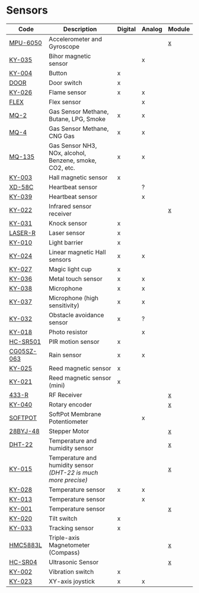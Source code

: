 # Sensors

Code|Description|Digital|Analog|Module
---| ---| ---| ---| ---
[MPU-6050](https://components101.com/sensors/mpu6050-module)|Accelerometer and Gyroscope|||[x](https://www.espruino.com/MPU6050)
[KY-035](http://sensorkit.en.joy-it.net/index.php?title=KY-035_Bihor_magnetic_sensor_module)|Bihor magnetic sensor||x|
[KY-004](http://sensorkit.en.joy-it.net/index.php?title=KY-004_Button-module)|Button|x||
[DOOR](https://www.tinytronics.nl/shop/nl/sensoren/magnetisch-veld/deur-schakelaar-reed-relais-met-magneet)|Door switch|x||
[KY-026](http://sensorkit.en.joy-it.net/index.php?title=KY-026_Flame-sensor_module)|Flame sensor|x|x|
[FLEX](https://components101.com/sensors/flex-sensor-working-circuit-datasheet)|Flex sensor||x|
[MQ-2](https://components101.com/mq2-gas-sensor)|Gas Sensor Methane, Butane, LPG, Smoke|x|x|
[MQ-4](https://components101.com/sensors/mq-4-methane-gas-sensor-pinout-datasheet)|Gas Sensor Methane, CNG Gas|x|x|
[MQ-135](https://components101.com/sensors/mq135-gas-sensor-for-air-quality)|Gas Sensor NH3, NOx, alcohol, Benzene, smoke, CO2, etc.|x|x|
[KY-003](http://sensorkit.en.joy-it.net/index.php?title=KY-003_Hall_Magneticfield-Sensor_module)|Hall magnetic sensor|x||
[XD-58C](https://www.tinytronics.nl/shop/en/sensors/light/heartbeat-sensor-xd-58c-with-accessoires)|Heartbeat sensor||?|
[KY-039](http://sensorkit.en.joy-it.net/index.php?title=KY-039_Heartbeat_sensor_module)|Heartbeat sensor||x|
[KY-022](http://sensorkit.en.joy-it.net/index.php?title=KY-022_Infrared_receiver_module)|Infrared sensor receiver|||[x](https://www.espruino.com/IRReceiver)
[KY-031](http://sensorkit.en.joy-it.net/index.php?title=KY-031_Knock-sensor_module)|Knock sensor|x||
[LASER-R](https://www.tinytronics.nl/shop/nl/sensoren/optisch/rode-laser-sensor-module)|Laser sensor|x||
[KY-010](http://sensorkit.en.joy-it.net/index.php?title=KY-010_Light_barrier-module)|Light barrier|x||
[KY-024](http://sensorkit.en.joy-it.net/index.php?title=KY-024_Linear_magnetic_Hall_Sensor)|Linear magnetic Hall sensors|x|x|
[KY-027](http://sensorkit.en.joy-it.net/index.php?title=KY-027_Magic_light_cup_module)|Magic light cup|x||
[KY-036](http://sensorkit.en.joy-it.net/index.php?title=KY-036_Metal-touch_sensor_module)|Metal touch sensor|x|x|
[KY-038](http://sensorkit.en.joy-it.net/index.php?title=KY-038_Microphone_sound_sensor_module)|Microphone|x|x|
[KY-037](http://sensorkit.en.joy-it.net/index.php?title=KY-037_Microphone_sensor_module_(high_sensitivity))|Microphone (high sensitivity)|x|x|
[KY-032](http://sensorkit.en.joy-it.net/index.php?title=KY-032_Obstacle-detect_module)|Obstacle avoidance sensor|x|?|
[KY-018](http://sensorkit.en.joy-it.net/index.php?title=KY-018_Photoresistor_module)|Photo resistor||x|
[HC-SR501](https://components101.com/hc-sr501-pir-sensor)|PIR motion sensor|x||
[CG05SZ-063](https://www.tinytronics.nl/shop/nl/sensoren/temperatuur-lucht-vochtigheid/regensensor)|Rain sensor|x|x|
[KY-025](http://sensorkit.en.joy-it.net/index.php?title=KY-025_Reed_module)|Reed magnetic sensor|x||
[KY-021](http://sensorkit.en.joy-it.net/index.php?title=KY-021_Mini_magnetic_Reed_module)|Reed magnetic sensor (mini)|x||
[433-R](https://components101.com/433-mhz-rf-receiver-module)|RF Receiver|||[x](https://www.espruino.com/433Mhz)
[KY-040](http://sensorkit.en.joy-it.net/index.php?title=KY-040_Rotary_encoder)|Rotary encoder|||[x](https://www.espruino.com/Encoder)
[SOFTPOT](https://www.sparkfun.com/products/8680)|SoftPot Membrane Potentiometer||x|
[28BYJ-48](https://components101.com/motors/28byj-48-stepper-motor)|Stepper Motor|||[x](https://www.espruino.com/Stepper+Motors)
[DHT-22](https://components101.com/sensors/dht22-pinout-specs-datasheet)|Temperature and humidity sensor|||[x](https://www.espruino.com/DHT22)
[KY-015](http://sensorkit.en.joy-it.net/index.php?title=KY-015_Combi-Sensor_Temperature%2BHumidity)|Temperature and humidity sensor *(DHT-22 is much more precise)*|||[x](https://www.espruino.com/DHT11)
[KY-028](http://sensorkit.en.joy-it.net/index.php?title=KY-028_Temperature_Sensor_module_(Thermistor))|Temperature sensor|x|x|
[KY-013](http://sensorkit.en.joy-it.net/index.php?title=KY-013_Temperature-Sensor_module)|Temperature sensor||x|
[KY-001](http://sensorkit.en.joy-it.net/index.php?title=KY-001_Temperature_sensor_module)|Temperature sensor|||[x](https://www.espruino.com/DS18B20)
[KY-020](http://sensorkit.en.joy-it.net/index.php?title=KY-020_Tilt_switch_module)|Tilt switch|x||
[KY-033](http://sensorkit.en.joy-it.net/index.php?title=KY-033_Tracking_sensor_module)|Tracking sensor|x||
[HMC5883L](https://www.adafruit.com/product/1746)|Triple-axis Magnetometer (Compass)|||[x](https://www.espruino.com/HMC5883)
[HC-SR04](https://components101.com/ultrasonic-sensor-working-pinout-datasheet)|Ultrasonic Sensor|||[x](https://www.espruino.com/HC-SR04)
[KY-002](http://sensorkit.en.joy-it.net/index.php?title=KY-002_Vibration-switch_module)|Vibration switch|x||
[KY-023](http://sensorkit.en.joy-it.net/index.php?title=KY-023_Joystick_module_(XY-Axis))|XY-axis joystick|x|x|

